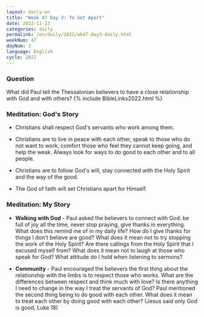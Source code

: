```yaml
---
layout: daily-en
title: "Week 47 Day 3: To Set Apart"
date: 2022-11-23
categories: daily
permalink: /en/daily/2022/wk47-day3-daily.html
weekNum: 47
dayNum: 3
language: English
cycle: 2022
---
```


### Question     
What did Paul tell the Thessalonian believers to have a close relationship with God and with others?
{% include BibleLinks2022.html %} 

### Meditation: God's Story   
+ Christians shall respect God's servants who work among them. 

+ Christians are to live in peace with each other, speak to those who do not want to work, comfort those who feel they cannot keep going, and help the weak. Always look for ways to do good to each other and to all people. 

+ Christians are to follow God's will, stay connected with the Holy Spirit and the way of the good. 

+ The God of faith will set Christians apart for Himself. 

### Meditation: My Story   
+ **Walking with God** - Paul asked the believers to connect with God: be full of joy all the time, never stop praying, give thanks in everything. What does this remind me of in my daily life? How do I give thanks for things I don't believe are good? What does it mean not to try stopping the work of the Holy Spirit? Are there callings from the Holy Spirit that I excused myself from? What does it mean not to laugh at those who speak for God? What attitude do I hold when listening to sermons? 

+ **Community** - Paul encouraged the believers the first thing about the relationship with the limbs is to respect those who works. What are the differences between respect and think much with love? Is there anything I need to change in the way I treat the servants of God? Paul mentioned the second thing being to do good with each other. What does it mean to treat each other by doing good with each other? (Jesus said only God is good, Luke 18) 
